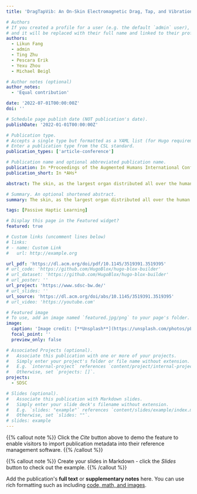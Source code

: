 ```yaml
---
title: 'DragTapVib: An On-Skin Electromagnetic Drag, Tap, and Vibration Actuator for Wearable Computing'

# Authors
# If you created a profile for a user (e.g. the default `admin` user), write the username (folder name) here
# and it will be replaced with their full name and linked to their profile.
authors:
  - Likun Fang
  - admin
  - Ting Zhu
  - Pescara Erik
  - Yexu Zhou
  - Michael Beigl

# Author notes (optional)
author_notes:
  - 'Equal contribution'

date: '2022-07-01T00:00:00Z'
doi: ''

# Schedule page publish date (NOT publication's date).
publishDate: '2022-01-01T00:00:00Z'

# Publication type.
# Accepts a single type but formatted as a YAML list (for Hugo requirements).
# Enter a publication type from the CSL standard.
publication_types: ['article-conference']

# Publication name and optional abbreviated publication name.
publication: In *Proceedings of the Augmented Humans International Conference*
publication_short: In *AHs*

abstract: The skin, as the largest organ distributed all over the human body, offers excellent opportunities for different kinds of input stimuli. However, most of the haptic devices can only render single sensations or they need to combine multiple complex components for generating multiple sensations. We present “DragTapVib” in this paper, a novel, ultra-low-cost, wearable actuator that can reliably provide dragging, tapping, and vibrating sensations to the user. Our actuator is fully electromagnetically-actuated with a moving tactor that can render three haptic feedbacks through systematically controlling the current inside the flexible PCBs. The actuator can be arranged with varying parts of the body which enriches the potentials to implement promising application scenarios including delivering the notification and providing immersive haptic feedback either in virtual reality or in gameplay. A prototypical technical evaluation demonstrated the mechanical properties of our actuator. We quantitatively conducted a series of psychophysical user studies (N= 12) to reveal the feasibility of our prototype. The overall absolute identification study for distinguishing three sensations accuracy at two body locations reached up to 97.2%.

# Summary. An optional shortened abstract.
summary: The skin, as the largest organ distributed all over the human body, offers excellent opportunities for different kinds of input stimuli. However, most of the haptic devices can only render single sensations or they need to combine multiple complex components for generating multiple sensations. We present “DragTapVib” in this paper, a novel, ultra-low-cost, wearable actuator that can reliably provide dragging, tapping, and vibrating sensations to the user.

tags: [Passive Haptic Learning]

# Display this page in the Featured widget?
featured: true

# Custom links (uncomment lines below)
# links:
# - name: Custom Link
#   url: http://example.org

url_pdf: 'https://dl.acm.org/doi/pdf/10.1145/3519391.3519395'
# url_code: 'https://github.com/HugoBlox/hugo-blox-builder'
# url_dataset: 'https://github.com/HugoBlox/hugo-blox-builder'
# url_poster: ''
url_project: 'https://www.sdsc-bw.de/'
# url_slides: ''
url_source: 'https://dl.acm.org/doi/abs/10.1145/3519391.3519395'
# url_video: 'https://youtube.com'

# Featured image
# To use, add an image named `featured.jpg/png` to your page's folder.
image:
  caption: 'Image credit: [**Unsplash**](https://unsplash.com/photos/pLCdAaMFLTE)'
  focal_point: ''
  preview_only: false

# Associated Projects (optional).
#   Associate this publication with one or more of your projects.
#   Simply enter your project's folder or file name without extension.
#   E.g. `internal-project` references `content/project/internal-project/index.md`.
#   Otherwise, set `projects: []`.
projects:
  - SDSC

# Slides (optional).
#   Associate this publication with Markdown slides.
#   Simply enter your slide deck's filename without extension.
#   E.g. `slides: "example"` references `content/slides/example/index.md`.
#   Otherwise, set `slides: ""`.
# slides: example
---
```


{{% callout note %}}
Click the _Cite_ button above to demo the feature to enable visitors to import publication metadata into their reference management software.
{{% /callout %}}

{{% callout note %}}
Create your slides in Markdown - click the _Slides_ button to check out the example.
{{% /callout %}}

Add the publication's **full text** or **supplementary notes** here. You can use rich formatting such as including [code, math, and images](https://docs.hugoblox.com/content/writing-markdown-latex/).
